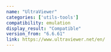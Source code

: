 ```yaml
---
name: "UltraViewer"
categories: ['utils-tools']
compatibility: emulation
display_result: "Compatible"
version_from: "6.6.61"
link: https://www.ultraviewer.net/en/
---
```


